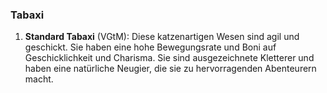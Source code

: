 
### **Tabaxi**

1. **Standard Tabaxi** (VGtM): Diese katzenartigen Wesen sind agil und geschickt. Sie haben eine hohe Bewegungsrate und Boni auf Geschicklichkeit und Charisma. Sie sind ausgezeichnete Kletterer und haben eine natürliche Neugier, die sie zu hervorragenden Abenteurern macht.